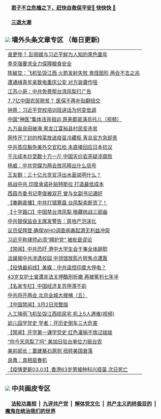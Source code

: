 
 ### &nbsp;&nbsp;&nbsp;&nbsp; [君子不立危樯之下，赶快自救保平安🍎 快快快 📩](https://github.com/pwgy/td/blob/master/README.md)

 ### &nbsp;&nbsp;&nbsp;&nbsp; [三退大潮](https://xcvkmzvnt.azureedge.net/?key=elmfdthqungpiwus&pin=85674129&ag=ogQuit&from=PW2) 

## <img src="https://img.icons8.com/cute-clipart/2x/circled-right.png"> 墙外头条文章专区 （每日更新)

<Table>
<tr><td colspan="2" align="left"><a href="https://ofswndjs.xhuyd.press/?name=c1330715&key=encdeuyadochlaxz&from=pw2">谁更惨？ 彭丽媛与习近平鲜为人知的黑色童年</a></td></tr>
<tr><td colspan="2" align="left"><a href="https://ofswndjs.xhuyd.press/?name=c1330726&key=encdeuyadochlaxz&from=pw2">李克强要求全力保障粮食安全</a></td></tr>
<tr><td colspan="2" align="left"><a href="https://ofswndjs.xhuyd.press/?name=c1330694&key=encdeuyadochlaxz&from=pw2">陈破空：飞机坠毁江西 火箭发射失败 鬼怪图形 两会不吉之兆</a></td></tr>
<tr><td colspan="2" align="left"><a href="https://ofswndjs.xhuyd.press/?name=c1330749&key=encdeuyadochlaxz&from=pw2">遭通缉青年亲致电重庆公安 对方装聋作哑</a></td></tr>
<tr><td colspan="2" align="left"><a href="https://ofswndjs.xhuyd.press/?name=c1330761&key=encdeuyadochlaxz&from=pw2">江苏小哥：中共免费帮台湾凤梨打广告</a></td></tr>
<tr><td colspan="2" align="left"><a href="https://ofswndjs.xhuyd.press/?name=c1330712&key=encdeuyadochlaxz&from=pw2">7.7亿中国农民脱贫？ 医保不再补贴翻倍交</a></td></tr>
<tr><td colspan="2" align="left"><a href="https://ofswndjs.xhuyd.press/?name=c1330714&key=encdeuyadochlaxz&from=pw2">钟原：习近平党校培训班讲话为何变低调</a></td></tr>
<tr><td colspan="2" align="left"><a href="https://ofswndjs.xhuyd.press/?name=c1330783&key=encdeuyadochlaxz&from=pw2">中国“神医”集体违背祖训 原来都是演员托儿（视频）</a></td></tr>
<tr><td colspan="2" align="left"><a href="https://ofswndjs.xhuyd.press/?name=c1330825&key=encdeuyadochlaxz&from=pw2">九万亩良田被淹 黑龙江富裕县村民变赤贫</a></td></tr>
<tr><td colspan="2" align="left"><a href="https://ofswndjs.xhuyd.press/?name=c1330709&key=encdeuyadochlaxz&from=pw2">网传开了封的榨菜放进疫苗冷藏柜 青岛官方急卸责</a></td></tr>
<tr><td colspan="2" align="left"><a href="https://ofswndjs.xhuyd.press/?name=c1330747&key=encdeuyadochlaxz&from=pw2">中共答应豁免美外交官肛检 未直接回应日本抗议</a></td></tr>
<tr><td colspan="2" align="left"><a href="https://ofswndjs.xhuyd.press/?name=c1330782&key=encdeuyadochlaxz&from=pw2">千元成本炒至数十万一斤 中国天价岩茶疑涉腐败</a></td></tr>
<tr><td colspan="2" align="left"><a href="https://ofswndjs.xhuyd.press/?name=c1330786&key=encdeuyadochlaxz&from=pw2">杨威：中共党媒为两会放风释出什么信号</a></td></tr>
<tr><td colspan="2" align="left"><a href="https://ofswndjs.xhuyd.press/?name=c1330716&key=encdeuyadochlaxz&from=pw2">王友群：三十亿元贪官浮出水面说明什么？</a></td></tr>
<tr><td colspan="2" align="left"><a href="https://ofswndjs.xhuyd.press/?name=c1330762&key=encdeuyadochlaxz&from=pw2">挑战中共 印度承诺补贴特斯拉 打造最低成本</a></td></tr>
<tr><td colspan="2" align="left"><a href="https://ofswndjs.xhuyd.press/?name=c1330784&key=encdeuyadochlaxz&from=pw2">西昌市委书记李俊被双开 曾与女副书记通奸</a></td></tr>
<tr><td colspan="2" align="left"><a href="https://ofswndjs.xhuyd.press/?name=c1330785&key=encdeuyadochlaxz&from=pw2">【秦鹏直播】中共打错算盘 台凤梨卖断货了！</a></td></tr>
<tr><td colspan="2" align="left"><a href="https://ofswndjs.xhuyd.press/?name=c1330732&key=encdeuyadochlaxz&from=pw2">【十字路口】中国禁台湾凤梨 暗藏统战三部曲</a></td></tr>
<tr><td colspan="2" align="left"><a href="https://ofswndjs.xhuyd.press/?name=c1330822&key=encdeuyadochlaxz&from=pw2">中共银保监会主席发警告：房地产泡沫化</a></td></tr>
<tr><td colspan="2" align="left"><a href="https://ofswndjs.xhuyd.press/?name=c1330728&key=encdeuyadochlaxz&from=pw2">议员促拜登 确保WHO调查病毒起源无利益冲突</a></td></tr>
<tr><td colspan="2" align="left"><a href="https://ofswndjs.xhuyd.press/?name=c1330713&key=encdeuyadochlaxz&from=pw2">习近平称律师必须“拥护党” 被批是谬论</a></td></tr>
<tr><td colspan="2" align="left"><a href="https://ofswndjs.xhuyd.press/?name=c1330657&key=encdeuyadochlaxz&from=pw2">【禁闻】中共恐吓 港中大学生会干事全体辞职</a></td></tr>
<tr><td colspan="2" align="left"><a href="https://ofswndjs.xhuyd.press/?name=c1330748&key=encdeuyadochlaxz&from=pw2">法媒揭中共渗透校园 中领馆放影片转焦点遭轰</a></td></tr>
<tr><td colspan="2" align="left"><a href="https://ofswndjs.xhuyd.press/?name=c1330824&key=encdeuyadochlaxz&from=pw2">【役情最前线】美媒：中共遥控印度大停电？</a></td></tr>
<tr><td colspan="2" align="left"><a href="https://ofswndjs.xhuyd.press/?name=c1330710&key=encdeuyadochlaxz&from=pw2">43岁女护士曾遭非法关押酷刑折磨 再被冤判七年半</a></td></tr>
<tr><td colspan="2" align="left"><a href="https://ofswndjs.xhuyd.press/?name=c1330760&key=encdeuyadochlaxz&from=pw2">【名家专栏】中国经济复苏停滞不前</a></td></tr>
<tr><td colspan="2" align="left"><a href="https://ofswndjs.xhuyd.press/?name=c1330666&key=encdeuyadochlaxz&from=pw2">中共将开两会 北京全城大搜捕（五）</a></td></tr>
<tr><td colspan="2" align="left"><a href="https://ofswndjs.xhuyd.press/?name=c1330711&key=encdeuyadochlaxz&from=pw2">【中国禁闻】3月2日完整版</a></td></tr>
<tr><td colspan="2" align="left"><a href="https://ofswndjs.xhuyd.press/?name=c1330817&key=encdeuyadochlaxz&from=pw2">人工降雨飞机坠毁江西损民宅 机上5人遇难(视频)</a></td></tr>
<tr><td colspan="2" align="left"><a href="https://ofswndjs.xhuyd.press/?name=c1330821&key=encdeuyadochlaxz&from=pw2">幼儿园学党史 学者：开历史倒车三大危害</a></td></tr>
<tr><td colspan="2" align="left"><a href="https://ofswndjs.xhuyd.press/?name=c1330658&key=encdeuyadochlaxz&from=pw2">【禁闻】开学第一课学党史 红色灌输不放过娃娃</a></td></tr>
<tr><td colspan="2" align="left"><a href="https://ofswndjs.xhuyd.press/?name=c1330668&key=encdeuyadochlaxz&from=pw2">“你今天凤梨了吗” 美加日驻台单位力挺台农</a></td></tr>
<tr><td colspan="2" align="left"><a href="https://ofswndjs.xhuyd.press/?name=c1330787&key=encdeuyadochlaxz&from=pw2">美前部长：重建基石原则 扭转美国衰落</a></td></tr>
<tr><td colspan="2" align="left"><a href="https://ofswndjs.xhuyd.press/?name=c1330695&key=encdeuyadochlaxz&from=pw2">良典：真相是春机</a></td></tr>
<tr><td colspan="2" align="left"><a href="https://ofswndjs.xhuyd.press/?name=c1317852&key=encdeuyadochlaxz&from=pw2">【疫情更新03.03】香港63岁男接种科兴疫苗 次日死亡</a></td></tr>

 </Table>
 
 ## <img src="https://img.icons8.com/cute-clipart/2x/circled-right.png"> 中共画皮专区
 ### &nbsp;&nbsp;&nbsp;&nbsp; [法轮功真相](https://github.com/begood0513/basic/blob/master/README.md) &nbsp;|&nbsp; [九评共产党](https://github.com/begood0513/9ping.md/blob/master/README.md) &nbsp;|&nbsp; [解体党文化](https://github.com/begood0513/jtdwh.md/blob/master/README.md)   &nbsp;|&nbsp; [共产主义的终极目的](https://github.com/begood0513/gczydzjmd.md/blob/master/README.md) &nbsp;|&nbsp; [魔鬼在统治我们的世界](https://github.com/begood0513/gczydzjmd.md/blob/master/README.md) 
